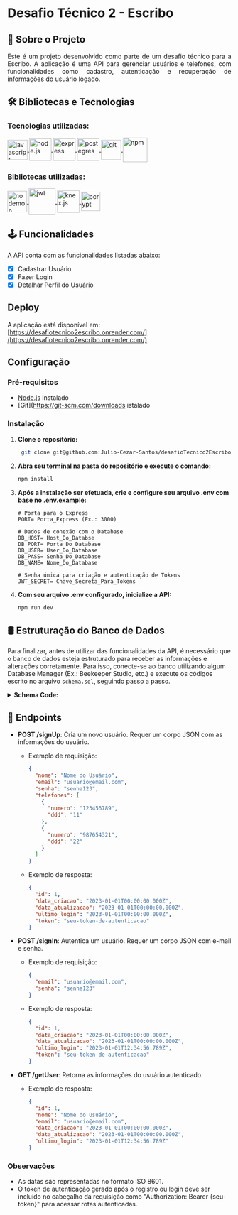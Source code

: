 # Desafio Técnico 2 - Escribo

## 📂 Sobre o Projeto

<p align='justify'>
Este é um projeto desenvolvido como parte de um desafio técnico para a Escribo. A aplicação é uma API para gerenciar usuários e telefones, com funcionalidades como cadastro, autenticação e recuperação de informações do usuário logado.
</p>

## 🛠️ Bibliotecas e Tecnologias
### Tecnologias utilizadas:
<div>
	<a href="https://developer.mozilla.org/en-US/docs/Web/JavaScript" target="_blank" rel="noopener noreferrer">
		<img align='center' height='45' title='Javascript' alt='javascript' src='https://user-images.githubusercontent.com/25181517/117447155-6a868a00-af3d-11eb-9cfe-245df15c9f3f.png'>
	</a>
	<a href="https://nodejs.org/" target="_blank" rel="noopener noreferrer">
		<img align='center' height='50' title='Node.js' alt='node.js' src='https://user-images.githubusercontent.com/25181517/183568594-85e280a7-0d7e-4d1a-9028-c8c2209e073c.png'>
	</a>
	<a href="https://expressjs.com/" target="_blank" rel="noopener noreferrer">
		<img align='center' height='50' title='Express' alt='express' src='https://user-images.githubusercontent.com/25181517/183859966-a3462d8d-1bc7-4880-b353-e2cbed900ed6.png'>
	</a>
	<a href="https://www.postgresql.org/" target="_blank" rel="noopener noreferrer">
		<img align='center' height='50' title='PostegreSQL' alt='postegres' src='https://user-images.githubusercontent.com/25181517/117208740-bfb78400-adf5-11eb-97bb-09072b6bedfc.png'>
	</a>
	<a href="https://git-scm.com/" target="_blank" rel="noopener noreferrer">
		<img align='center' height='45' title='Git' alt='git' src='https://user-images.githubusercontent.com/25181517/192108372-f71d70ac-7ae6-4c0d-8395-51d8870c2ef0.png'>
	</a>
	<a href="https://www.npmjs.com/" target="_blank" rel="noopener noreferrer">
		<img align='center' height='55' title='NPM' alt='npm' src='https://user-images.githubusercontent.com/25181517/121401671-49102800-c959-11eb-9f6f-74d49a5e1774.png'>
	</a>
</div>

### Bibliotecas utilizadas:
<div>	
	<a href="https://nodemon.io/" target="_blank" rel="noopener noreferrer">
		<img align='center' height='48' width='44' title='Nodemon' alt='nodemon' src='https://github.com/bush1D3v/solid_rest_api/assets/133554156/fd586348-7781-4e02-a4f0-fe7410ef43fb'>
	</a>
	<a href="https://jwt.io/" target="_blank" rel="noopener noreferrer">
		<img align='center' height='60' width='60' title='JWT' alt='jwt' src="https://media.licdn.com/dms/image/D4D12AQHW9aRSWIOMxQ/article-cover_image-shrink_600_2000/0/1657421703592?e=2147483647&v=beta&t=nKygyfSDFwgPdEoC-nEkogMS0527SBa8z8D_FqUr-us">
	</a>
	<a href="http://knexjs.org/" target="_blank" rel="noopener noreferrer">
		<img align='center' height='50' title='Knex.js' alt='knex.js' src="https://static-00.iconduck.com/assets.00/knex-js-icon-512x512-a2yn0209.png">
	</a>
	<a href="https://www.npmjs.com/package/bcrypt" target="_blank" rel="noopener noreferrer">
		<img align='center' height='43' title='Bcrypt' alt='bcrypt' src="https://www.outsystems.com/Forge_CW/_image.aspx/Q8LvY--6WakOw9afDCuuGU30LWO2YUXQtIYwJY_Ac_c=/bcryptnet-2023-01-04%2000-00-00-2023-06-23%2016-23-53">
	</a>
</div>

## 🕹️ Funcionalidades

A API conta com as funcionalidades listadas abaixo:

- [x] Cadastrar Usuário
- [X] Fazer Login
- [x] Detalhar Perfil do Usuário

## Deploy

A aplicação está disponível em: [https://desafiotecnico2escribo.onrender.com/](https://desafiotecnico2escribo.onrender.com/)

## Configuração

### Pré-requisitos
- [Node.js](https://nodejs.org/en/download/current) instalado
- [Git](https://git-scm.com/downloads istalado

### Instalação

1. **Clone o repositório:**

   ```bash
   	git clone git@github.com:Julio-Cezar-Santos/desafioTecnico2Escribo.git
   ```

2. **Abra seu terminal na pasta do repositório e execute o comando:**

    ```bash
    npm install
    ```

3. **Após a instalação ser efetuada, crie e configure seu arquivo **.env** com base no .env.example:**

    ```env
    # Porta para o Express
    PORT= Porta_Express (Ex.: 3000)

    # Dados de conexão com o Database
    DB_HOST= Host_Do_Databse
    DB_PORT= Porta_Do_Database
    DB_USER= User_Do_Database
    DB_PASS= Senha_Do_Database
    DB_NAME= Nome_Do_Database
    
    # Senha única para criação e autenticação de Tokens
    JWT_SECRET= Chave_Secreta_Para_Tokens 
    ```
4. **Com seu arquivo **.env** configurado, inicialize a API:**

    ```bash
    npm run dev
    ```
## 🛢️ Estruturação do Banco de Dados

Para finalizar, antes de utilizar das funcionalidades da API, é necessário que o banco de dados esteja estruturado para receber as informações e alterações corretamente. Para isso, conecte-se ao banco utilizando algum Database Manager (Ex.: Beekeeper Studio, etc.) e execute os códigos escrito no arquivo `schema.sql`, seguindo passo a passo.

<details>
<summary><b>Schema Code:</b></summary>
    
```sql
-- Passo 1: Remover tabelas caso existam
DROP TABLE IF EXISTS telefones;
DROP TABLE IF EXISTS usuarios;

-- Passo 2: Criar novas tabelas
CREATE TABLE usuarios (
    id SERIAL PRIMARY KEY,
    nome VARCHAR(255) NOT NULL,
    email VARCHAR(255) UNIQUE NOT NULL,
    senha VARCHAR(255) NOT NULL,
    data_criacao TIMESTAMP DEFAULT CURRENT_TIMESTAMP,
    data_atualizacao TIMESTAMP DEFAULT CURRENT_TIMESTAMP,
    ultimo_singIn TIMESTAMP
);

CREATE TABLE telefones (
    id SERIAL PRIMARY KEY,
    user_id INTEGER REFERENCES usuarios(id) ON DELETE CASCADE,
    numero VARCHAR(255) NOT NULL,
    ddd VARCHAR(10) NOT NULL,
    data_criacao TIMESTAMP DEFAULT CURRENT_TIMESTAMP,
    data_atualizacao TIMESTAMP DEFAULT CURRENT_TIMESTAMP
);
```
</details>

## 📌 Endpoints


- **POST /signUp**: Cria um novo usuário. Requer um corpo JSON com as informações do usuário.
  - Exemplo de requisição:
    ```json
    {
      "nome": "Nome do Usuário",
      "email": "usuario@email.com",
      "senha": "senha123",
      "telefones": [
        {
          "numero": "123456789",
          "ddd": "11"
        },
        {
          "numero": "987654321",
          "ddd": "22"
        }
      ]
    }
    ```
  - Exemplo de resposta:
    ```json
    {
      "id": 1,
      "data_criacao": "2023-01-01T00:00:00.000Z",
      "data_atualizacao": "2023-01-01T00:00:00.000Z",
      "ultimo_login": "2023-01-01T00:00:00.000Z",
      "token": "seu-token-de-autenticacao"
    }
    ```

- **POST /signIn**: Autentica um usuário. Requer um corpo JSON com e-mail e senha.
  - Exemplo de requisição:
    ```json
    {
      "email": "usuario@email.com",
      "senha": "senha123"
    }
    ```
  - Exemplo de resposta:
    ```json
    {
      "id": 1,
      "data_criacao": "2023-01-01T00:00:00.000Z",
      "data_atualizacao": "2023-01-01T00:00:00.000Z",
      "ultimo_login": "2023-01-01T12:34:56.789Z",
      "token": "seu-token-de-autenticacao"
    }
    ```
- **GET /getUser**: Retorna as informações do usuário autenticado.
  - Exemplo de resposta:
    ```json
    {
      "id": 1,
      "nome": "Nome do Usuário",
      "email": "usuario@email.com",
      "data_criacao": "2023-01-01T00:00:00.000Z",
      "data_atualizacao": "2023-01-01T00:00:00.000Z",
      "ultimo_login": "2023-01-01T12:34:56.789Z"
    }
    ```

### Observações
- As datas são representadas no formato ISO 8601.
- O token de autenticação gerado após o registro ou login deve ser incluído no cabeçalho da requisição como "Authorization: Bearer {seu-token}" para acessar rotas autenticadas.
